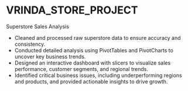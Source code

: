 # VRINDA_STORE_PROJECT

Superstore Sales Analysis

* Cleaned and processed raw superstore data to ensure accuracy and consistency.
* Conducted detailed analysis using PivotTables and PivotCharts to uncover key business trends.
* Designed an interactive dashboard with slicers to visualize sales performance, customer segments, and regional trends.
* Identified critical business issues, including underperforming regions and products, and provided actionable insights to drive growth.
